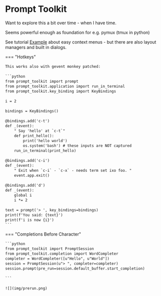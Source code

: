 # Prompt Toolkit

Want to explore this a bit over time - when I have time.

Seems powerful enough as foundation for e.g. pymux (tmux in python)

See tutorial
[Example](https://python-prompt-toolkit.readthedocs.io/en/master/pages/tutorials/repl.html) about
easy context menus - but there are also layout managers and built in dialogs.


=== "Hotkeys"

    This works also with gevent monkey patched:

    ```python
    from prompt_toolkit import prompt
    from prompt_toolkit.application import run_in_terminal
    from prompt_toolkit.key_binding import KeyBindings

    i = 2

    bindings = KeyBindings()

    @bindings.add('c-t')
    def _(event):
        " Say 'hello' at `c-t`"
        def print_hello():
            print('hello world')
            os.system('bash') # these inputs are NOT captured
        run_in_terminal(print_hello)

    @bindings.add('c-i')
    def _(event):
        " Exit when `c-i` - `c-x` - needs term set ixo foo. "
        event.app.exit()

    @bindings.add('d')
    def _(event):
        global i
        i *= 2

    text = prompt('> ', key_bindings=bindings)
    print(f'You said: {text}')
    print(f'i is now {i}')
    ```

=== "Completions Before Character"

    ```python
    from prompt_toolkit import PromptSession
    from prompt_toolkit.completion import WordCompleter
    completer = WordCompleter([u"Hello", u"World"])
    session = PromptSession(u"> ", completer=completer)
    session.prompt(pre_run=session.default_buffer.start_completion)

    ```

    ![](img/prerun.png)

